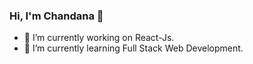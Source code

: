 ### Hi, I'm Chandana 👋

- 🔭 I’m currently working on React-Js.
- 🌱 I’m currently learning Full Stack Web Development.


